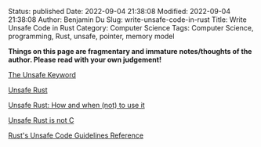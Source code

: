 Status: published
Date: 2022-09-04 21:38:08
Modified: 2022-09-04 21:38:08
Author: Benjamin Du
Slug: write-unsafe-code-in-rust
Title: Write Unsafe Code in Rust
Category: Computer Science
Tags: Computer Science, programming, Rust, unsafe, pointer, memory model

**Things on this page are fragmentary and immature notes/thoughts of the author. Please read with your own judgement!**

[The Unsafe Keyword](https://doc.rust-lang.org/reference/unsafe-keyword.html#the-unsafe-keyword)

[Unsafe Rust](https://doc.rust-lang.org/book/ch19-01-unsafe-rust.html)

[Unsafe Rust: How and when (not) to use it](https://blog.logrocket.com/unsafe-rust-how-and-when-not-to-use-it/)

[Unsafe Rust is not C](https://www.youtube.com/watch?v=DG-VLezRkYQ)

[Rust's Unsafe Code Guidelines Reference](https://rust-lang.github.io/unsafe-code-guidelines/introduction.html)
